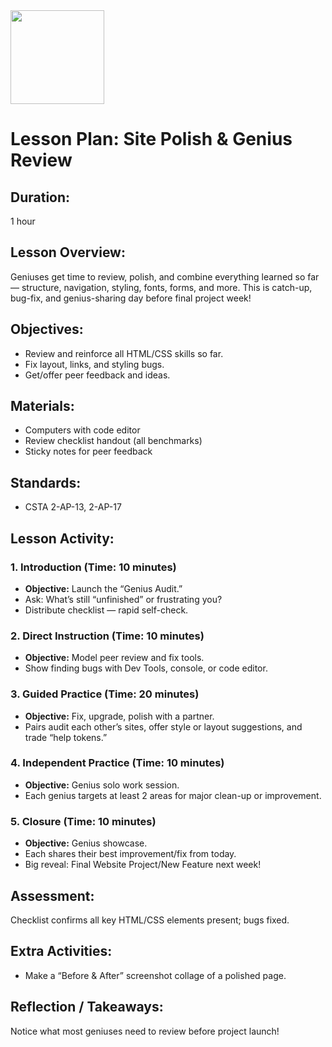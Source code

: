 <img src="https://github.com/Hgp-GeniusLabs/Curriculum/blob/10734f2c827128dde773ea4f266d154d46977866/Org-Wide/Assets/hgp_logo_original.png" width="150"/>

# Lesson Plan: Site Polish & Genius Review

## **Duration:**
1 hour

## **Lesson Overview:**
Geniuses get time to review, polish, and combine everything learned so far — structure, navigation, styling, fonts, forms, and more. This is catch-up, bug-fix, and genius-sharing day before final project week!

## **Objectives:**
- Review and reinforce all HTML/CSS skills so far.
- Fix layout, links, and styling bugs.
- Get/offer peer feedback and ideas.

## **Materials:**
- Computers with code editor
- Review checklist handout (all benchmarks)
- Sticky notes for peer feedback

## **Standards:**
- CSTA 2-AP-13, 2-AP-17

## **Lesson Activity:**

### 1. **Introduction (Time: 10 minutes)**
   - **Objective:** Launch the “Genius Audit.”
   - Ask: What’s still “unfinished” or frustrating you?
   - Distribute checklist — rapid self-check.

### 2. **Direct Instruction (Time: 10 minutes)**
   - **Objective:** Model peer review and fix tools.
   - Show finding bugs with Dev Tools, console, or code editor.

### 3. **Guided Practice (Time: 20 minutes)**
   - **Objective:** Fix, upgrade, polish with a partner.
   - Pairs audit each other’s sites, offer style or layout suggestions, and trade “help tokens.”

### 4. **Independent Practice (Time: 10 minutes)**
   - **Objective:** Genius solo work session.
   - Each genius targets at least 2 areas for major clean-up or improvement.

### 5. **Closure (Time: 10 minutes)**
   - **Objective:** Genius showcase.
   - Each shares their best improvement/fix from today.
   - Big reveal: Final Website Project/New Feature next week!

## **Assessment:**
Checklist confirms all key HTML/CSS elements present; bugs fixed.

## **Extra Activities:**
- Make a “Before & After” screenshot collage of a polished page.

## **Reflection / Takeaways:**
Notice what most geniuses need to review before project launch!
